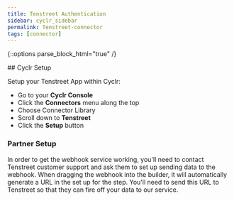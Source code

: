 ```yaml
---
title: Tenstreet Authentication
sidebar: cyclr_sidebar
permalink: Tenstreet-connector
tags: [connector]
---
```

{::options parse_block_html="true" /}
<section class="card py-5 my-5">
## Cyclr Setup

Setup your Tenstreet App within Cyclr:

*   Go to your **Cyclr Console**
*   Click the **Connectors** menu along the top
*   Choose Connector Library
*   Scroll down to **Tenstreet**
*   Click the **Setup** button

### Partner Setup

In order to get the webhook service working, you'll need to contact Tenstreet customer support and ask them to set up sending data to the webhook. When dragging the webhook into the builder, it will automatically generate a URL in the set up for the step. You'll need to send this URL to Tenstreet so that they can fire off your data to our service.

</section>
